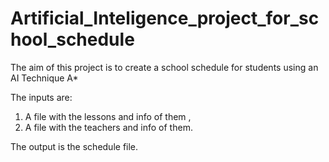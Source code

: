 # Artificial_Inteligence_project_for_school_schedule

The aim of this project is to create a school schedule for students using an AI Technique A*

The inputs are:  
1) A file with the lessons and info of them ,  
2) A file with the teachers and info of them.
  
The output is the schedule file.
